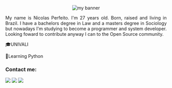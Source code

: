 <p align="center">
<img src="https://user-images.githubusercontent.com/87723398/143372424-6ef07dec-2691-4439-a8b7-0b96bd009a64.jpg" alt="my banner">
</p>

<p align="justify"> My name is Nicolas Perfeito. I'm 27 years old. Born, raised and living in Brazil. I have a bachelors degree in Law and a masters degree in Sociology but nowadays I'm studying to become a programmer and system developer. Looking foward to contribute anyway I can to the Open Source community.
          </p>
<p>&#127891;UNIVALI</p>
<p>&#128013;Learning Python</p>

### Contact me:

<a hred = "mailto:nicolas.perfeito@protonmail.com"><img src="https://img.shields.io/badge/ProtonMail-8B89CC?style=for-the-badge&logo=protonmail&logoColor=white" target="_blank"></a>
<a href = "mailto:nicolas.perfeito@gmail.com"><img src="https://img.shields.io/badge/Gmail-D14836?style=for-the-badge&logo=gmail&logoColor=white" target="_blank"></a>
<a href="https://www.linkedin.com/in/nicolas-perfeito" target="_blank"><img src="https://img.shields.io/badge/-LinkedIn-%230077B5?style=for-the-badge&logo=linkedin&logoColor=white" target="_blank"></a>
